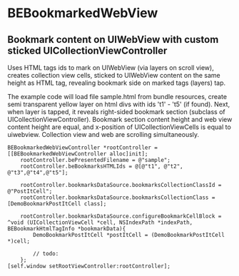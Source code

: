 # BEBookmarkedWebView

## Bookmark content on UIWebView with custom sticked UICollectionViewController

Uses HTML tags ids to mark on UIWebView (via layers on scroll view), creates collection view cells, sticked to UIWebView content on the same height as HTML tag, revealing bookmark side on marked tags (layers) tap.

The example code will load file sample.html from bundle resources, create semi transparent yellow layer on html divs with ids 't1' - 't5' (if found). 
Next, when layer is tapped, it reveals right-sided bookmark section (subclass of UICollectionViewController). Bookmark section content height and web view content height are equal, and x-position of UICollectionViewCells is equal to uiwebview. Collection view and web are scrolling simultaneously.

```objc
BEBookmarkedWebViewController *rootController = [[BEBookmarkedWebViewController alloc]init];
    rootController.bePresentedFilename = @"sample";
    rootController.beBookmarksHTMLIds = @[@"t1", @"t2", @"t3",@"t4",@"t5"];

    rootController.bookmarksDataSource.bookmarksCollectionClassId = @"PostItCell";
    rootController.bookmarksDataSource.bookmarksCollectionClass = [DemoBookmarkPostItCell class];

    rootController.bookmarksDataSource.configureBookmarkCellBlock = ^void (UICollectionViewCell *cell, NSIndexPath *indexPath, BEBookmarkHtmlTagInfo *bookmarkData){
        DemoBookmarkPostItCell *postItCell = (DemoBookmarkPostItCell *)cell;
        
        // todo:
    };
[self.window setRootViewController:rootController];
```
